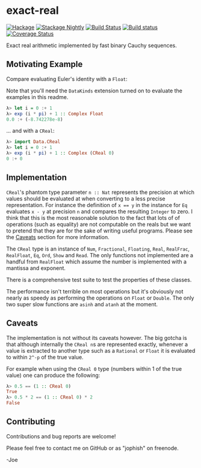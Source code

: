 exact-real
==========

[![Hackage](https://budueba.com/hackage/exact-real)](https://hackage.haskell.org/package/exact-real)
[![Stackage Nightly](http://stackage.org/package/exact-real/badge/nightly)](http://stackage.org/nightly/package/exact-real)
[![Build Status](https://travis-ci.org/expipiplus1/exact-real.svg)](https://travis-ci.org/expipiplus1/exact-real)
[![Build status](https://ci.appveyor.com/api/projects/status/sviohnqtyo9y7goa?svg=true)](https://ci.appveyor.com/project/expipiplus1/exact-real)
[![Coverage Status](https://coveralls.io/repos/expipiplus1/exact-real/badge.svg?branch=codecov&service=github)](https://coveralls.io/github/expipiplus1/exact-real?branch=codecov)

Exact real arithmetic implemented by fast binary Cauchy sequences.


Motivating Example
-------------------

Compare evaluating Euler's identity with a `Float`:

Note that you'll need the `DataKinds` extension turned on to evaluate the 
examples in this readme.

``` haskell
λ> let i = 0 :+ 1
λ> exp (i * pi) + 1 :: Complex Float
0.0 :+ (-8.742278e-8)
```

... and with a `CReal`:

``` haskell
λ> import Data.CReal
λ> let i = 0 :+ 1
λ> exp (i * pi) + 1 :: Complex (CReal 0)
0 :+ 0
```

Implementation
--------------

`CReal`'s phantom type parameter `n :: Nat` represents the precision at which
values should be evaluated at when converting to a less precise representation.
For instance the definition of `x == y` in the instance for `Eq` evaluates `x -
y` at precision `n` and compares the resulting `Integer` to zero. I think that
this is the most reasonable solution to the fact that lots of of operations
(such as equality) are not computable on the reals but we want to pretend that
they are for the sake of writing useful programs. Please see the
[Caveats](#caveats) section for more information.

The `CReal` type is an instance of `Num`, `Fractional`, `Floating`, `Real`,
`RealFrac`, `RealFloat`, `Eq`, `Ord`, `Show` and `Read`. The only functions not
implemented are a handful from `RealFloat` which assume the number is
implemented with a mantissa and exponent.

There is a comprehensive test suite to test the properties of these classes.

The performance isn't terrible on most operations but it's obviously not nearly
as speedy as performing the operations on `Float` or `Double`. The only two
super slow functions are `asinh` and `atanh` at the moment.


Caveats
-------

The implementation is not without its caveats however. The big gotcha is that
although internally the `CReal n`s are represented exactly, whenever a value is
extracted to another type such as a `Rational` or `Float` it is evaluated to
within `2^-p` of the true value.

For example when using the `CReal 0` type (numbers within 1 of the true value)
one can produce the following:

``` haskell
λ> 0.5 == (1 :: CReal 0)
True
λ> 0.5 * 2 == (1 :: CReal 0) * 2
False
```

Contributing
------------

Contributions and bug reports are welcome!

Please feel free to contact me on GitHub or as "jophish" on freenode.

-Joe

[goldberg]: http://www.validlab.com/goldberg/paper.pdf "What Every Computer Scientist Should Know About Floating-Point Arithmetic"
